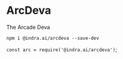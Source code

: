 # ArcDeva
The Arcade Deva

`npm i @indra.ai/arcdeva --save-dev`

`const arc = require('@indra.ai/arcdeva')`;
